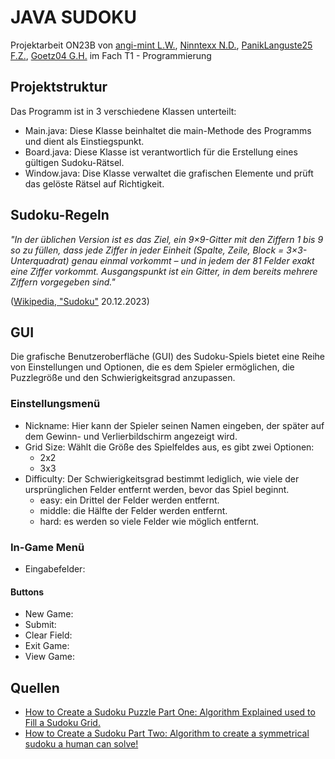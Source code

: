 # JAVA SUDOKU

Projektarbeit ON23B von [angi-mint L.W.](https://github.com/angi-mint), 
[Ninntexx N.D.](https://github.com/Ninntexx), 
[PanikLanguste25 F.Z.](https://github.com/PanikLanguste25),
[Goetz04 G.H.](https://github.com/Goetz04)
im Fach T1 - Programmierung

## Projektstruktur
Das Programm ist in 3 verschiedene Klassen unterteilt:
- Main.java:    Diese Klasse beinhaltet die main-Methode des Programms und dient als Einstiegspunkt.
- Board.java:   Diese Klasse ist verantwortlich für die Erstellung eines gültigen Sudoku-Rätsel.
- Window.java:  Dise Klasse verwaltet die grafischen Elemente und prüft das gelöste Rätsel auf Richtigkeit.

## Sudoku-Regeln
*"In der üblichen Version ist es das Ziel, ein 9×9-Gitter mit den Ziffern 1 bis 9 so zu füllen,
dass jede Ziffer in jeder Einheit (Spalte, Zeile, Block = 3×3-Unterquadrat) genau einmal vorkommt –
und in jedem der 81 Felder exakt eine Ziffer vorkommt. Ausgangspunkt ist ein Gitter,
in dem bereits mehrere Ziffern vorgegeben sind."*

([Wikipedia, "Sudoku"](https://de.wikipedia.org/wiki/Sudoku#) 20.12.2023)

## GUI
Die grafische Benutzeroberfläche (GUI) des Sudoku-Spiels bietet eine Reihe von Einstellungen und Optionen,
die es dem Spieler ermöglichen, die Puzzlegröße und den Schwierigkeitsgrad anzupassen.

### Einstellungsmenü
- Nickname: Hier kann der Spieler seinen Namen eingeben, der später auf dem Gewinn- und Verlierbildschirm angezeigt wird.
- Grid Size: Wählt die Größe des Spielfeldes aus, es gibt zwei Optionen:
  - 2x2
  - 3x3
- Difficulty: Der Schwierigkeitsgrad bestimmt lediglich, wie viele der ursprünglichen Felder entfernt werden,
  bevor das Spiel beginnt.
  - easy: ein Drittel der Felder werden entfernt.
  - middle: die Hälfte der Felder werden entfernt.
  - hard: es werden so viele Felder wie möglich entfernt.

### In-Game Menü
- Eingabefelder:
#### Buttons
- New Game:
- Submit:
- Clear Field:
- Exit Game:
- View Game:

## Quellen
- [How to Create a Sudoku Puzzle Part One: Algorithm Explained used to Fill a Sudoku Grid.](https://www.youtube.com/watch?v=iSdW8OM_b3E)
- [How to Create a Sudoku Part Two: Algorithm to create a symmetrical sudoku a human can solve!](https://www.youtube.com/watch?v=DpmTbMQFHaI)
